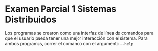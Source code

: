 # Examen Parcial 1 Sistemas Distribuidos

Los programas se crearon como una interfaz de línea de comandos para que el
usuario pueda tener una mejor interacción con el sistema. Para ambos
programas, correr el comando con el argumento `--help`  
